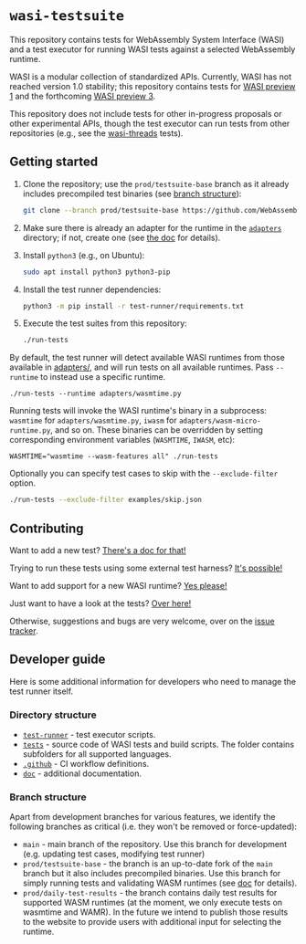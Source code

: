 # `wasi-testsuite`

This repository contains tests for WebAssembly System Interface (WASI)
and a test executor for running WASI tests against a selected
WebAssembly runtime.

WASI is a modular collection of standardized APIs. Currently, WASI has
not reached version 1.0 stability; this repository contains tests for
[WASI preview
1](https://github.com/WebAssembly/WASI/blob/main/legacy/preview1/docs.md)
and the forthcoming [WASI preview
3](https://wasi.dev/roadmap).

This repository does not include tests for other in-progress proposals
or other experimental APIs, though the test executor can run tests from
other repositories (e.g., see the [wasi-threads] tests).

[wasi-threads]: https://github.com/WebAssembly/wasi-threads/tree/main/test

## Getting started

1. Clone the repository; use the `prod/testsuite-base` branch as it already includes precompiled
   test binaries (see [branch structure](#branch-structure)):

   ```bash
   git clone --branch prod/testsuite-base https://github.com/WebAssembly/wasi-testsuite
   ```

2. Make sure there is already an adapter for the runtime in the [`adapters`](adapters) directory; if
   not, create one (see [the doc](doc/adapters.md) for details).

3. Install `python3` (e.g., on Ubuntu):

   ```bash
   sudo apt install python3 python3-pip
   ```

4. Install the test runner dependencies:

   ```bash
   python3 -m pip install -r test-runner/requirements.txt
   ```

5. Execute the test suites from this repository:

   ```bash
   ./run-tests
   ```

By default, the test runner will detect available WASI runtimes from
those available in [adapters/](adapters/), and will run tests on all
available runtimes.  Pass `--runtime` to instead use a specific runtime.

```
./run-tests --runtime adapters/wasmtime.py
```

Running tests will invoke the WASI runtime's binary in a subprocess:
`wasmtime` for `adapters/wasmtime.py`, `iwasm` for
`adapters/wasm-micro-runtime.py`, and so on.  These binaries can be
overridden by setting corresponding environment variables (`WASMTIME`,
`IWASM`, etc):

```
WASMTIME="wasmtime --wasm-features all" ./run-tests
```

Optionally you can specify test cases to skip with the `--exclude-filter` option.

```bash
./run-tests --exclude-filter examples/skip.json
```

## Contributing

Want to add a new test?  [There's a doc for that!](doc/writing-tests.md)

Trying to run these tests using some external test harness?  [It's possible!](doc/specification.md)

Want to add support for a new WASI runtime?  [Yes please!](doc/adapters.md)

Just want to have a look at the tests?  [Over here!](tests/)

Otherwise, suggestions and bugs are very welcome, over on the [issue
tracker](https://github.com/WebAssembly/wasi-testsuite/issues).

## Developer guide

Here is some additional information for developers who need to manage
the test runner itself.

### Directory structure

- [`test-runner`](test-runner) - test executor scripts.
- [`tests`](tests) - source code of WASI tests and build scripts. The folder contains subfolders for all supported languages.
- [`.github`](.github) - CI workflow definitions.
- [`doc`](doc) - additional documentation.

### Branch structure

Apart from development branches for various features, we identify the following branches as critical (i.e. they won't be removed or force-updated):

- `main` - main branch of the repository. Use this branch for development (e.g. updating test cases, modifying test runner)
- `prod/testsuite-base` - the branch is an up-to-date fork of the `main` branch but it also includes precompiled binaries. Use this branch for simply running tests and validating WASM runtimes (see [doc](doc/precompiled-binaries.md) for details).
- `prod/daily-test-results` - the branch contains daily test results for supported WASM runtimes (at the moment, we only execute tests on wasmtime and WAMR). In the future we intend to publish those results to the website to provide users with additional input for selecting the runtime.
